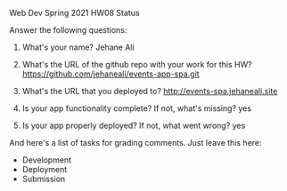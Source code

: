 Web Dev Spring 2021 HW08 Status

Answer the following questions:


1. What's your name?
Jehane Ali


2. What's the URL of the github repo with your work for this HW?
https://github.com/jehaneali/events-app-spa.git 


3. What's the URL that you deployed to?
http://events-spa.jehaneali.site


4. Is your app functionality complete? If not, what's missing?
yes


5. Is your app properly deployed? If not, what went wrong?
yes




And here's a list of tasks for grading comments. Just leave this here:
 - Development
 - Deployment
 - Submission
